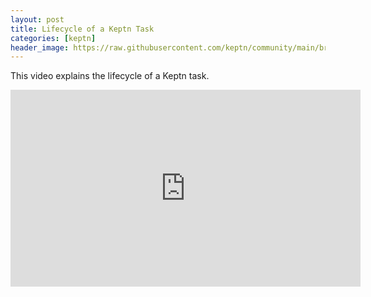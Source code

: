 ```yaml
---
layout: post
title: Lifecycle of a Keptn Task
categories: [keptn]
header_image: https://raw.githubusercontent.com/keptn/community/main/branding/logos/keptn-logo-square.svg
---
```


This video explains the lifecycle of a Keptn task.

<iframe width="560" height="315" src="https://www.youtube.com/embed/Qtz0vi6ms3A" title="YouTube video player" frameborder="0" allow="accelerometer; autoplay; clipboard-write; encrypted-media; gyroscope; picture-in-picture" allowfullscreen></iframe>